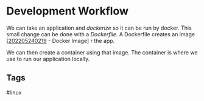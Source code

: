 # Development Workflow

We can take an application and *dockerize* so it can be run by docker. This small change can be done with a *Dockerfile*. A Dockerfile creates an image [[202205240219](../202205240219) - Docker Image]
r the app. 

We can then create a container using that image. The container is where we use to run our application locally.  


## Tags
#linux
